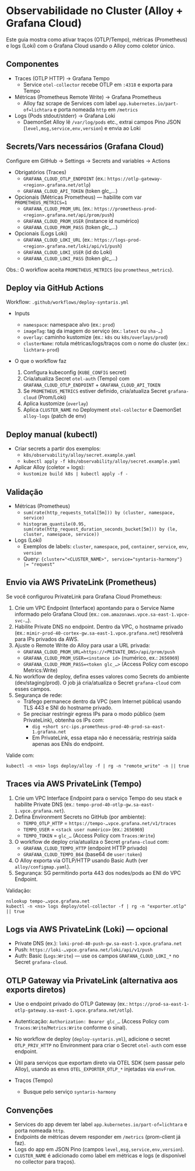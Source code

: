# Observabilidade no Cluster (Alloy + Grafana Cloud)

Este guia mostra como ativar traços (OTLP/Tempo), métricas (Prometheus) e logs (Loki) com o Grafana Cloud usando o Alloy como coletor único.

## Componentes
- Traces (OTLP HTTP) → Grafana Tempo
  - Service `otel-collector` recebe OTLP em `:4318` e exporta para Tempo
- Métricas (Prometheus Remote Write) → Grafana Prometheus
  - Alloy faz scrape de Services com label `app.kubernetes.io/part-of=lichtara` e porta nomeada `http` em `/metrics`
- Logs (Pods stdout/stderr) → Grafana Loki
  - DaemonSet Alloy lê `/var/log/pods` etc., extrai campos Pino JSON (`level,msg,service,env,version`) e envia ao Loki

## Secrets/Vars necessários (Grafana Cloud)
Configure em GitHub → Settings → Secrets and variables → Actions

- Obrigatórios (Traces)
  - `GRAFANA_CLOUD_OTLP_ENDPOINT` (ex.: `https://otlp-gateway-<region>.grafana.net/otlp`)
  - `GRAFANA_CLOUD_API_TOKEN` (token glc_…)
- Opcionais (Métricas Prometheus) — habilite com var `PROMETHEUS_METRICS=1`
  - `GRAFANA_CLOUD_PROM_URL` (ex.: `https://prometheus-prod-<region>.grafana.net/api/prom/push`)
  - `GRAFANA_CLOUD_PROM_USER` (instance id numérico)
  - `GRAFANA_CLOUD_PROM_PASS` (token glc_…)
- Opcionais (Logs Loki)
  - `GRAFANA_CLOUD_LOKI_URL` (ex.: `https://logs-prod-<region>.grafana.net/loki/api/v1/push`)
  - `GRAFANA_CLOUD_LOKI_USER` (id do Loki)
  - `GRAFANA_CLOUD_LOKI_PASS` (token glc_…)

Obs.: O workflow aceita `PROMETHEUS_METRICS` (ou `prometheus_metrics`).

## Deploy via GitHub Actions
Workflow: `.github/workflows/deploy-syntaris.yml`

- Inputs
  - `namespace`: namespace alvo (ex.: `prod`)
  - `imageTag`: tag da imagem do serviço (ex.: `latest` ou `sha-…`)
  - `overlay`: caminho kustomize (ex.: `k8s` ou `k8s/overlays/prod`)
  - `clusterName`: rotula métricas/logs/traços com o nome do cluster (ex.: `lichtara-prod`)

- O que o workflow faz
  1. Configura kubeconfig (`KUBE_CONFIG` secret)
  2. Cria/atualiza Secret `otel-auth` (Tempo) com `GRAFANA_CLOUD_OTLP_ENDPOINT` + `GRAFANA_CLOUD_API_TOKEN`
  3. Se `PROMETHEUS_METRICS` estiver definido, cria/atualiza Secret `grafana-cloud` (Prom/Loki)
  4. Aplica kustomize (`overlay`)
  5. Aplica `CLUSTER_NAME` no Deployment `otel-collector` e DaemonSet `alloy-logs` (patch de env)

## Deploy manual (kubectl)
- Criar secrets a partir dos exemplos:
  - `k8s/observability/alloy/secret.example.yaml`
  - `kubectl apply -f k8s/observability/alloy/secret.example.yaml`
- Aplicar Alloy (coletor + logs):
  - `kustomize build k8s | kubectl apply -f -`

## Validação
- Métricas (Prometheus)
  - `sum(rate(http_requests_total[5m])) by (cluster, namespace, service)`
  - `histogram_quantile(0.95, sum(rate(http_request_duration_seconds_bucket[5m])) by (le, cluster, namespace, service))`
- Logs (Loki)
  - Exemplos de labels: `cluster`, `namespace`, `pod`, `container`, `service`, `env`, `version`
  - Query: `{cluster="<CLUSTER_NAME>", service="syntaris-harmony"} |= "request"`

## Envio via AWS PrivateLink (Prometheus)

Se você configurou PrivateLink para Grafana Cloud Prometheus:

1. Crie um VPC Endpoint (Interface) apontando para o Service Name informado pelo Grafana Cloud (ex.: `com.amazonaws.vpce.sa-east-1.vpce-svc-…`).
2. Habilite Private DNS no endpoint. Dentro da VPC, o hostname privado (ex.: `mimir-prod-40-cortex-gw.sa-east-1.vpce.grafana.net`) resolverá para IPs privados da AWS.
3. Ajuste o Remote Write do Alloy para usar a URL privada:
   - `GRAFANA_CLOUD_PROM_URL=https://<PRIVATE_DNS>/api/prom/push`
   - `GRAFANA_CLOUD_PROM_USER=<instance id>` (numérico, ex.: `2656969`)
   - `GRAFANA_CLOUD_PROM_PASS=<token glc_…>` (Access Policy com escopo Metrics:Write)
4. No workflow de deploy, defina esses valores como Secrets do ambiente (dev/staging/prod). O job já cria/atualiza o Secret `grafana-cloud` com esses campos.
5. Segurança de rede:
   - Tráfego permanece dentro da VPC (sem Internet pública) usando TLS 443 e SNI do hostname privado.
   - Se precisar restringir egress IPs para o modo público (sem PrivateLink), obtenha os IPs com:
     - `dig +short src-ips.prometheus-prod-40-prod-sa-east-1.grafana.net`
     - Em PrivateLink, essa etapa não é necessária; restrinja saída apenas aos ENIs do endpoint.

Valide com:

```
kubectl -n <ns> logs deploy/alloy -f | rg -n "remote_write" -n || true
```

## Traces via AWS PrivateLink (Tempo)

1. Crie um VPC Interface Endpoint para o serviço Tempo do seu stack e habilite Private DNS (ex.: `tempo-prod-40-otlp-gw.sa-east-1.vpce.grafana.net`).
2. Defina Environment Secrets no GitHub (por ambiente):
   - `TEMPO_OTLP_HTTP` = `https://tempo-…vpce.grafana.net/v1/traces`
   - `TEMPO_USER` = `<stack user numérico>` (ex.: `2656969`)
   - `TEMPO_TOKEN` = `glc_…` (Access Policy com `Traces:Write`)
3. O workflow de deploy cria/atualiza o Secret `grafana-cloud` com:
   - `GRAFANA_CLOUD_TEMPO_HTTP` (endpoint HTTP privado)
   - `GRAFANA_CLOUD_TEMPO_B64` (base64 de `user:token`)
4. O Alloy exporta via OTLP/HTTP usando Basic Auth (ver `alloy/configmap.yaml`).
5. Segurança: SG permitindo porta 443 dos nodes/pods ao ENI do VPC Endpoint.

Validação:

```
nslookup tempo-…vpce.grafana.net
kubectl -n <ns> logs deploy/otel-collector -f | rg -n "exporter.otlp" || true
```

## Logs via AWS PrivateLink (Loki) — opcional

- Private DNS (ex.): `loki-prod-40-push-gw.sa-east-1.vpce.grafana.net`
- Push: `https://loki-…vpce.grafana.net/loki/api/v1/push`
- Auth: Basic (`Logs:Write`) — use os campos `GRAFANA_CLOUD_LOKI_*` no Secret `grafana-cloud`.

## OTLP Gateway via PrivateLink (alternativa aos exports diretos)

- Use o endpoint privado do OTLP Gateway (ex.: `https://prod-sa-east-1-otlp-gateway.sa-east-1.vpce.grafana.net/otlp`).
- Autenticação: `Authorization: Bearer glc_…` (Access Policy com `Traces:Write`/`Metrics:Write` conforme o sinal).
- No workflow de deploy (`deploy-syntaris.yml`), adicione o secret `OTLP_PRIV_HTTP` no Environment para criar o Secret `otel-auth` com esse endpoint.
- Útil para serviços que exportam direto via OTEL SDK (sem passar pelo Alloy), usando as envs `OTEL_EXPORTER_OTLP_*` injetadas via `envFrom`.

- Traços (Tempo)
  - Busque pelo serviço `syntaris-harmony`

## Convenções
- Services do app devem ter label `app.kubernetes.io/part-of=lichtara` e porta nomeada `http`.
- Endpoints de métricas devem responder em `/metrics` (prom-client já faz).
- Logs do app em JSON Pino (campos `level,msg,service,env,version`).
- `CLUSTER_NAME` é adicionado como label em métricas e logs (e disponível no collector para traços).
